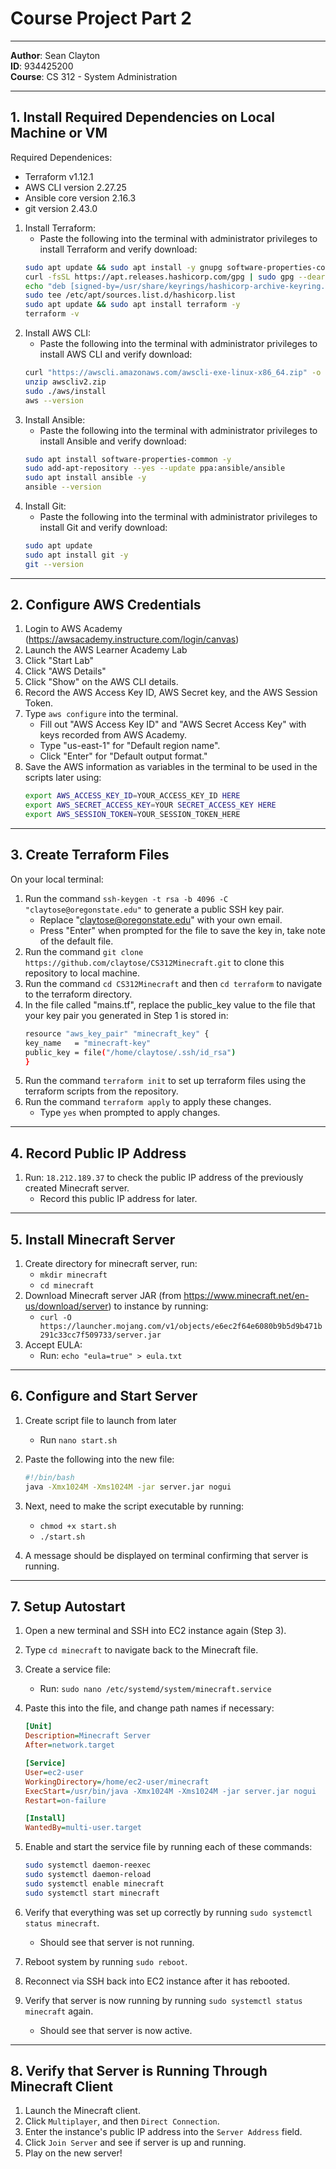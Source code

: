 # Course Project Part 2

---

**Author**: Sean Clayton  
**ID**: 934425200  
**Course**: CS 312 - System Administration  

---

## 1. Install Required Dependencies on Local Machine or VM
Required Dependenices:
   - Terraform v1.12.1
   - AWS CLI version 2.27.25
   - Ansible core version 2.16.3
   - git version 2.43.0 

1. Install Terraform:
   - Paste the following into the terminal with administrator privileges to install Terraform and verify download:
   ```bash
   sudo apt update && sudo apt install -y gnupg software-properties-common curl
   curl -fsSL https://apt.releases.hashicorp.com/gpg | sudo gpg --dearmor -o /usr/share/keyrings/hashicorp-archive-keyring.gpg
   echo "deb [signed-by=/usr/share/keyrings/hashicorp-archive-keyring.gpg] https://apt.releases.hashicorp.com $(lsb_release -cs) main" | \
   sudo tee /etc/apt/sources.list.d/hashicorp.list
   sudo apt update && sudo apt install terraform -y
   terraform -v
   ```
2. Install AWS CLI:
   - Paste the following into the terminal with administrator privileges to install AWS CLI and verify download:
   ```bash
   curl "https://awscli.amazonaws.com/awscli-exe-linux-x86_64.zip" -o "awscliv2.zip"
   unzip awscliv2.zip
   sudo ./aws/install
   aws --version
   ```
3. Install Ansible:
   - Paste the following into the terminal with administrator privileges to install Ansible and verify download:
   ```bash
   sudo apt install software-properties-common -y
   sudo add-apt-repository --yes --update ppa:ansible/ansible
   sudo apt install ansible -y
   ansible --version
   ```
4. Install Git:
   - Paste the following into the terminal with administrator privileges to install Git and verify download:
   ```bash
   sudo apt update
   sudo apt install git -y
   git --version
   ```



---

## 2. Configure AWS Credentials

1. Login to AWS Academy (https://awsacademy.instructure.com/login/canvas)
2. Launch the AWS Learner Academy Lab
3. Click "Start Lab"
4. Click "AWS Details"
5. Click "Show" on the AWS CLI details.
6. Record the AWS Access Key ID, AWS Secret key, and the AWS Session Token.
7. Type `aws configure` into the terminal.
   - Fill out "AWS Access Key ID" and "AWS Secret Access Key" with keys recorded from AWS Academy.
   - Type "us-east-1" for "Default region name".
   - Click "Enter" for "Default output format."
8. Save the AWS information as variables in the terminal to be used in the scripts later using:
   ```bash
   export AWS_ACCESS_KEY_ID=YOUR_ACCESS_KEY_ID HERE
   export AWS_SECRET_ACCESS_KEY=YOUR SECRET_ACCESS_KEY HERE
   export AWS_SESSION_TOKEN=YOUR_SESSION_TOKEN_HERE
   ```

   
---

## 3. Create Terraform Files

On your local terminal:

1. Run the command `ssh-keygen -t rsa -b 4096 -C "claytose@oregonstate.edu"` to generate a public SSH key pair.
   - Replace "claytose@oregonstate.edu" with your own email.
   - Press "Enter" when prompted for the file to save the key in, take note of the default file.
2. Run the command `git clone https://github.com/claytose/CS312Minecraft.git` to clone this repository to local machine.
2. Run the command `cd CS312Minecraft` and then `cd terraform` to navigate to the terraform directory.
3. In the file called "mains.tf", replace the public_key value to the file that your key pair you generated in Step 1 is stored in:
   ```bash
   resource "aws_key_pair" "minecraft_key" {
   key_name   = "minecraft-key"
   public_key = file("/home/claytose/.ssh/id_rsa")
   }
   ```
3. Run the command `terraform init` to set up terraform files using the terraform scripts from the repository.
4. Run the command `terraform apply` to apply these changes.
   - Type `yes` when prompted to apply changes.
---

## 4. Record Public IP Address

1. Run: `18.212.189.37` to check the public IP address of the previously created Minecraft server.
   - Record this public IP address for later.

---

## 5. Install Minecraft Server

1. Create directory for minecraft server, run:
   - `mkdir minecraft`
   - `cd minecraft`
2. Download Minecraft server JAR (from https://www.minecraft.net/en-us/download/server) to instance by running:
   - `curl -O https://launcher.mojang.com/v1/objects/e6ec2f64e6080b9b5d9b471b291c33cc7f509733/server.jar`
3. Accept EULA:
   - Run: `echo "eula=true" > eula.txt`

---

## 6. Configure and Start Server

1. Create script file to launch from later
   - Run `nano start.sh`

2. Paste the following into the new file:

   ```bash
   #!/bin/bash
   java -Xmx1024M -Xms1024M -jar server.jar nogui
   ```

3. Next, need to make the script executable by running:
   - `chmod +x start.sh`
   - `./start.sh`

4. A message should be displayed on terminal confirming that server is running.

---

## 7. Setup Autostart

1. Open a new terminal and SSH into EC2 instance again (Step 3).
2. Type `cd minecraft` to navigate back to the Minecraft file.
3. Create a service file:
   - Run: `sudo nano /etc/systemd/system/minecraft.service`

4. Paste this into the file, and change path names if necessary:

   ```ini
   [Unit]
   Description=Minecraft Server
   After=network.target

   [Service]
   User=ec2-user
   WorkingDirectory=/home/ec2-user/minecraft
   ExecStart=/usr/bin/java -Xmx1024M -Xms1024M -jar server.jar nogui
   Restart=on-failure

   [Install]
   WantedBy=multi-user.target
   ```

5. Enable and start the service file by running each of these commands:

   ```bash
   sudo systemctl daemon-reexec
   sudo systemctl daemon-reload
   sudo systemctl enable minecraft
   sudo systemctl start minecraft
   ```

6. Verify that everything was set up correctly by running `sudo systemctl status minecraft`.
   - Should see that server is not running.
7. Reboot system by running `sudo reboot`.
8. Reconnect via SSH back into EC2 instance after it has rebooted.
9. Verify that server is now running by running `sudo systemctl status minecraft` again.
   - Should see that server is now active.

---

## 8. Verify that Server is Running Through Minecraft Client
1. Launch the Minecraft client.
2. Click `Multiplayer`, and then `Direct Connection`.
3. Enter the instance's public IP address into the `Server Address` field.
4. Click `Join Server` and see if server is up and running.
5. Play on the new server!



